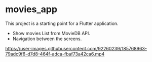 # movies_app


This project is a starting point for a Flutter application.


- Show movies List from MovieDB API.
- Navigation between the screens.



https://user-images.githubusercontent.com/92260239/185768963-79adc9f6-d7d8-464f-adca-fbaf73a42ca6.mp4

